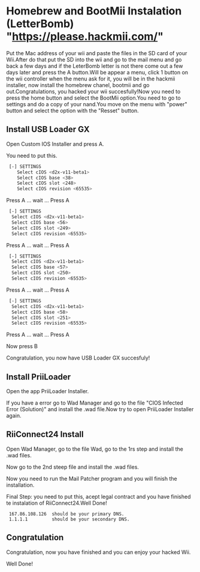 # Homebrew and BootMii Instalation (LetterBomb)  "https://please.hackmii.com/"
Put the Mac address of your wii and paste the files in the SD card of your Wii.After do that put the SD into the wii and go to the mail menu and go back a few days and if the LeterBomb letter is not there come out a few days later and press the A button.Will be appear a menu, click 1 button on the wii controller when the menu ask for it, you will be in the hackmii installer, now install the homebrew chanel, bootmii and go out.Congratulations, you hacked your wii succesfully!Now you need to press the home button and select the BootMii option.You need to go to settings and do a copy of your nand.You move on the menu with "power" button and select the option with the "Resset" button.

## Install USB Loader GX
Open Custom IOS Installer and press A.

You need to put this.


```sh
 [-] SETTINGS
    Select cIOS <d2x-v11-beta1>
    Select cIOS base <38>
    Select cIOS slot <248>
    Select cIOS revision <65535>
```
 Press A ... wait ... Press A


```sh
 [-] SETTINGS
  Select cIOS <d2x-v11-beta1>
  Select cIOS base <56>
  Select cIOS slot <249>
  Select cIOS revision <65535>
```
  Press A ... wait ... Press A


```sh
 [-] SETTINGS
  Select cIOS <d2x-v11-beta1>
  Select cIOS base <57>
  Select cIOS slot <250>
  Select cIOS revision <65535>
```
  Press A ... wait ... Press A


```sh
 [-] SETTINGS
  Select cIOS <d2x-v11-beta1>
  Select cIOS base <58>
  Select cIOS slot <251>
  Select cIOS revision <65535>
```
  Press A ... wait ... Press A



Now press B

Congratulation, you now have USB Loader GX succesfuly!


## Install PriiLoader

Open the app PriiLoader Installer.

If you have a error go to Wad Manager and go to the file "CIOS Infected Error (Solution)" and install the .wad file.Now try to open PriiLoader Installer again.

## RiiConnect24 Install

Open Wad Manager, go to the file Wad, go to the 1rs step and install the .wad files.

Now go to the 2nd steep file and install the .wad files.

Now you need to run the Mail Patcher program and you will finish the installation.

Final Step:
  you need to put this, acept legal contract and you have finished te instalation of RiiConnect24.Well Done!

     167.86.108.126  should be your primary DNS.
     1.1.1.1         should be your secondary DNS.




## Congratulation

Congratulation, now you have finished and you can enjoy your hacked Wii.

Well Done!
